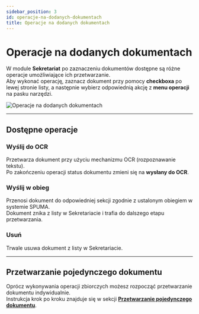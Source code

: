```yaml
---
sidebar_position: 3
id: operacje-na-dodanych-dokumentach
title: Operacje na dodanych dokumentach
---
```


# Operacje na dodanych dokumentach

W module **Sekretariat** po zaznaczeniu dokumentów dostępne są różne operacje umożliwiające ich przetwarzanie.  
Aby wykonać operację, zaznacz dokument przy pomocy **checkboxa** po lewej stronie listy, a następnie wybierz odpowiednią akcję z **menu operacji** na pasku narzędzi.

![Operacje na dodanych dokumentach](/img/operacje_na_dok.png)
   

---

## Dostępne operacje

### Wyślij do OCR
Przetwarza dokument przy użyciu mechanizmu OCR (rozpoznawanie tekstu).  
Po zakończeniu operacji status dokumentu zmieni się na **wysłany do OCR**.

### Wyślij w obieg
Przenosi dokument do odpowiedniej sekcji zgodnie z ustalonym obiegiem w systemie SPUMA.  
Dokument znika z listy w Sekretariacie i trafia do dalszego etapu przetwarzania.

### Usuń
Trwale usuwa dokument z listy w Sekretariacie.

---

## Przetwarzanie pojedynczego dokumentu
Oprócz wykonywania operacji zbiorczych możesz rozpocząć przetwarzanie dokumentu indywidualnie.  
Instrukcja krok po kroku znajduje się w sekcji [**Przetwarzanie pojedynczego dokumentu**](docs/przetwarzanie-pojedynczego-dokumentu/Dokument.md).
